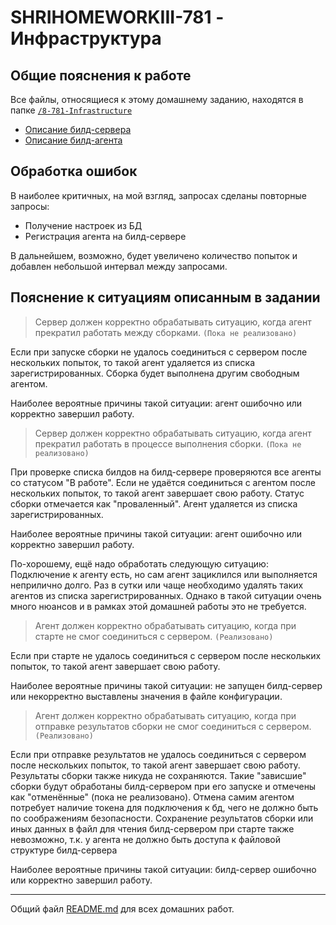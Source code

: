 # SHRIHOMEWORKIII-781 - Инфраструктура

## Общие пояснения к работе

Все файлы, относящиеся к этому домашнему заданию, находятся в папке [`/8-781-Infrastructure`](./)

+ [Описание билд-сервера](./server/README.md)
+ [Описание билд-агента](./agent/README.md)

## Обработка ошибок

В наиболее критичных, на мой взгляд, запросах сделаны повторные запросы:
+ Получение настроек из БД
+ Регистрация агента на билд-сервере

В дальнейшем, возможно, будет увеличено количество попыток и добавлен небольшой интервал между запросами.

## Пояснение к ситуациям описанным в задании

> Сервер должен корректно обрабатывать ситуацию, когда агент прекратил работать между сборками.
`(Пока не реализовано)`

Если при запуске сборки не удалось соединиться с сервером после нескольких попыток, то такой агент удаляется из списка зарегистрированных.
Сборка будет выполнена другим свободным агентом.

Наиболее вероятные причины такой ситуации: 
агент ошибочно или корректно завершил работу.

> Сервер должен корректно обрабатывать ситуацию, когда агент прекратил работать в процессе выполнения сборки.
`(Пока не реализовано)`

При проверке списка билдов на билд-сервере проверяются все агенты со статусом "В работе".
Если не удаётся соединиться с агентом после нескольких попыток, то такой агент завершает свою работу. 
Статус сборки отмечается как "проваленный". 
Агент удаляется из списка зарегистрированных.

Наиболее вероятные причины такой ситуации: 
агент ошибочно или корректно завершил работу.

По-хорошему, ещё надо обработать следующую ситуацию:
Подключение к агенту есть, но сам агент зациклился или выполняется неприлично долго.
Раз в сутки или чаще необходимо удалять таких агентов из списка зарегистрированных.
Однако в такой ситуации очень много нюансов и в рамках этой домашней работы это не требуется.


> Агент должен корректно обрабатывать ситуацию, когда при старте не смог соединиться с сервером.
`(Реализовано)`

Если при старте не удалось соединиться с сервером после нескольких попыток, то такой агент завершает свою работу.

Наиболее вероятные причины такой ситуации: 
не запущен билд-сервер или некорректно выставлены значения в файле конфигурации.

> Агент должен корректно обрабатывать ситуацию, когда при отправке результатов сборки не смог соединиться с сервером.
`(Реализовано)`

Если при отправке результатов не удалось соединиться с сервером после нескольких попыток, то такой агент завершает свою работу.
Результаты сборки также никуда не сохраняются. 
Такие "зависшие" сборки будут обработаны билд-сервером при его запуске и отмечены как "отменённые" (пока не реализовано).
Отмена самим агентом потребует наличие токена для подключения к бд, чего не должно быть по соображениям безопасности.
Сохранение результатов сборки или иных данных в файл для чтения билд-сервером при старте также невозможно, 
т.к. у агента не должно быть доступа к файловой структуре билд-сервера

Наиболее вероятные причины такой ситуации: 
билд-сервер ошибочно или корректно завершил работу.

___

Общий файл [README.md](../README.md) для всех домашних работ.
